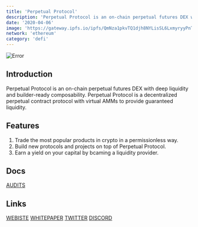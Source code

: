 ```yaml
---
title: 'Perpetual Protocol'
description: 'Perpetual Protocol is an on-chain perpetual futures DEX with deep liquidity and builder ready composability'
date: '2020-04-06'
image: 'https://gateway.ipfs.io/ipfs/QmNza1pkvTQ1djh8NYLisSL6LxmyryyPnTjzF4ud7DxoVW'
network: 'ethereum'
category: 'defi'
---
```


![Error](https://gateway.ipfs.io/ipfs/QmTLgrwyg9BUWhX7hjm4YnNsMm3jyYq6uWXAsD5xQyYR8N)

## Introduction
Perpetual Protocol is an on-chain perpetual futures DEX with deep liquidity and builder-ready composability. Perpetual Protocol is a decentralized perpetual contract protocol with virtual AMMs to provide guaranteed liquidity.

## Features
1. Trade the most popular products in crypto in a permissionless way.
2. Build new protocols and projects on top of Perpetual Protocol.
3. Earn a yield on your capital by bcaming a liquidity provider.

## Docs

[AUDITS](https://gateway.ipfs.io/ipfs/QmVaB7R5gnfuLgCMA8uNPRUo2GjVJRHpSqgwf2AGA7kJBo)

## Links

[WEBISTE](https://perp.com/)
[WHITEPAPER](https://www.notion.so/Strike-Protocol-9049cc65e99246d886a230972d0cbd60)
[TWITTER](https://twitter.com/perpprotocol)
[DISCORD](https://discord.com/invite/mYKKRTn)